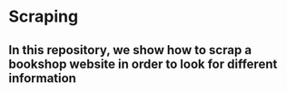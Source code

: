 # Scraping
## In this repository, we show how to scrap a bookshop website in order to look for different information
